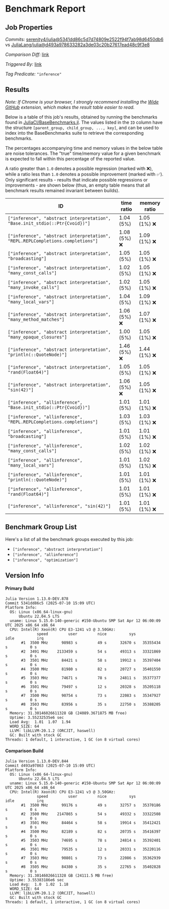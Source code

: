 # Benchmark Report

## Job Properties

*Commits:* [serenity4/julia@5341dd86c5d7d74809e2522f94f7ab98d6450db6](https://github.com/serenity4/julia/commit/5341dd86c5d7d74809e2522f94f7ab98d6450db6) vs [JuliaLang/julia@d493a978633282a3de03c20b27617ead48c9f3e8](https://github.com/JuliaLang/julia/commit/d493a978633282a3de03c20b27617ead48c9f3e8)

*Comparison Diff:* [link](https://github.com/JuliaLang/julia/compare/d493a978633282a3de03c20b27617ead48c9f3e8..serenity4/julia:5341dd86c5d7d74809e2522f94f7ab98d6450db6)

*Triggered By:* [link](https://github.com/JuliaLang/julia/pull/57651#issuecomment-3057971373)

*Tag Predicate:* `"inference"`

## Results

*Note: If Chrome is your browser, I strongly recommend installing the [Wide GitHub](https://chrome.google.com/webstore/detail/wide-github/kaalofacklcidaampbokdplbklpeldpj?hl=en)
extension, which makes the result table easier to read.*

Below is a table of this job's results, obtained by running the benchmarks found in
[JuliaCI/BaseBenchmarks.jl](https://github.com/JuliaCI/BaseBenchmarks.jl). The values
listed in the `ID` column have the structure `[parent_group, child_group, ..., key]`,
and can be used to index into the BaseBenchmarks suite to retrieve the corresponding
benchmarks.

The percentages accompanying time and memory values in the below table are noise tolerances. The "true"
time/memory value for a given benchmark is expected to fall within this percentage of the reported value.

A ratio greater than `1.0` denotes a possible regression (marked with :x:), while a ratio less
than `1.0` denotes a possible improvement (marked with :white_check_mark:). Only significant results - results
that indicate possible regressions or improvements - are shown below (thus, an empty table means that all
benchmark results remained invariant between builds).

| ID | time ratio | memory ratio |
|----|------------|--------------|
| `["inference", "abstract interpretation", "Base.init_stdio(::Ptr{Cvoid})"]` | 1.04 (5%)  | 1.05 (1%) :x: |
| `["inference", "abstract interpretation", "REPL.REPLCompletions.completions"]` | 1.08 (5%) :x: | 1.09 (1%) :x: |
| `["inference", "abstract interpretation", "broadcasting"]` | 1.05 (5%)  | 1.05 (1%) :x: |
| `["inference", "abstract interpretation", "many_const_calls"]` | 1.02 (5%)  | 1.05 (1%) :x: |
| `["inference", "abstract interpretation", "many_invoke_calls"]` | 1.02 (5%)  | 1.05 (1%) :x: |
| `["inference", "abstract interpretation", "many_local_vars"]` | 1.04 (5%)  | 1.09 (1%) :x: |
| `["inference", "abstract interpretation", "many_method_matches"]` | 1.06 (5%) :x: | 1.07 (1%) :x: |
| `["inference", "abstract interpretation", "many_opaque_closures"]` | 1.00 (5%)  | 1.05 (1%) :x: |
| `["inference", "abstract interpretation", "println(::QuoteNode)"]` | 1.46 (5%) :x: | 1.44 (1%) :x: |
| `["inference", "abstract interpretation", "rand(Float64)"]` | 1.05 (5%)  | 1.05 (1%) :x: |
| `["inference", "abstract interpretation", "sin(42)"]` | 1.06 (5%) :x: | 1.05 (1%) :x: |
| `["inference", "allinference", "Base.init_stdio(::Ptr{Cvoid})"]` | 1.01 (5%)  | 1.01 (1%) :x: |
| `["inference", "allinference", "REPL.REPLCompletions.completions"]` | 1.03 (5%)  | 1.03 (1%) :x: |
| `["inference", "allinference", "broadcasting"]` | 1.01 (5%)  | 1.01 (1%) :x: |
| `["inference", "allinference", "many_const_calls"]` | 1.02 (5%)  | 1.02 (1%) :x: |
| `["inference", "allinference", "many_local_vars"]` | 1.01 (5%)  | 1.02 (1%) :x: |
| `["inference", "allinference", "println(::QuoteNode)"]` | 1.01 (5%)  | 1.01 (1%) :x: |
| `["inference", "allinference", "rand(Float64)"]` | 1.01 (5%)  | 1.01 (1%) :x: |
| `["inference", "allinference", "sin(42)"]` | 1.01 (5%)  | 1.01 (1%) :x: |

## Benchmark Group List

Here's a list of all the benchmark groups executed by this job:

- `["inference", "abstract interpretation"]`
- `["inference", "allinference"]`
- `["inference", "optimization"]`

## Version Info

#### Primary Build

```
Julia Version 1.13.0-DEV.878
Commit 5341dd86c5 (2025-07-10 15:09 UTC)
Platform Info:
  OS: Linux (x86_64-linux-gnu)
      Ubuntu 22.04.5 LTS
  uname: Linux 5.15.0-140-generic #150-Ubuntu SMP Sat Apr 12 06:00:09 UTC 2025 x86_64 x86_64
  CPU: Intel(R) Xeon(R) CPU E3-1241 v3 @ 3.50GHz: 
              speed         user         nice          sys         idle          irq
       #1  3500 MHz      98983 s         49 s      32670 s   35355434 s          0 s
       #2  3491 MHz    2133459 s         54 s      49313 s   33321869 s          0 s
       #3  3501 MHz      84421 s         58 s      19912 s   35397404 s          0 s
       #4  3500 MHz      81980 s         82 s      20727 s   35401550 s          0 s
       #5  3503 MHz      74671 s         78 s      24811 s   35377377 s          0 s
       #6  3501 MHz      79497 s         12 s      20328 s   35205118 s          0 s
       #7  3500 MHz      90754 s         73 s      22083 s   35347927 s          0 s
       #8  3503 MHz      83956 s         35 s      22750 s   35388205 s          0 s
  Memory: 31.30146026611328 GB (24089.3671875 MB free)
  Uptime: 3.55232535e6 sec
  Load Avg:  1.01  1.07  1.94
  WORD_SIZE: 64
  LLVM: libLLVM-20.1.2 (ORCJIT, haswell)
  GC: Built with stock GC
Threads: 1 default, 1 interactive, 1 GC (on 8 virtual cores)

```

#### Comparison Build

```
Julia Version 1.13.0-DEV.844
Commit d493a97863 (2025-07-10 15:09 UTC)
Platform Info:
  OS: Linux (x86_64-linux-gnu)
      Ubuntu 22.04.5 LTS
  uname: Linux 5.15.0-140-generic #150-Ubuntu SMP Sat Apr 12 06:00:09 UTC 2025 x86_64 x86_64
  CPU: Intel(R) Xeon(R) CPU E3-1241 v3 @ 3.50GHz: 
              speed         user         nice          sys         idle          irq
       #1  3500 MHz      99176 s         49 s      32757 s   35370186 s          0 s
       #2  3500 MHz    2147865 s         54 s      49332 s   33322508 s          0 s
       #3  3501 MHz      84464 s         58 s      19914 s   35412421 s          0 s
       #4  3500 MHz      82189 s         82 s      20735 s   35416397 s          0 s
       #5  3503 MHz      74695 s         78 s      24814 s   35392401 s          0 s
       #6  3501 MHz      79535 s         12 s      20331 s   35220116 s          0 s
       #7  3503 MHz      90801 s         73 s      22086 s   35362939 s          0 s
       #8  3505 MHz      84380 s         35 s      22765 s   35402828 s          0 s
  Memory: 31.30146026611328 GB (24111.5 MB free)
  Uptime: 3.55383186e6 sec
  Load Avg:  1.0  1.02  1.18
  WORD_SIZE: 64
  LLVM: libLLVM-20.1.2 (ORCJIT, haswell)
  GC: Built with stock GC
Threads: 1 default, 1 interactive, 1 GC (on 8 virtual cores)

```
